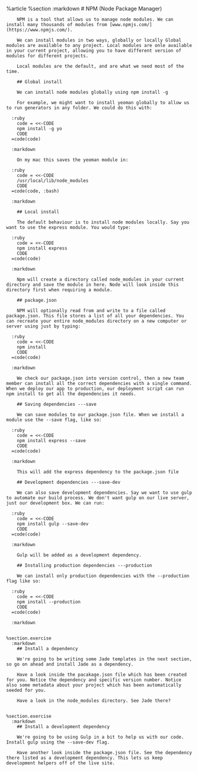 %article
    %section
      :markdown
        # NPM (Node Package Manager)
  
        NPM is a tool that allows us to manage node modules. We can install many thousands of modules from [www.npmjs.com/](https://www.npmjs.com/).
  
        We can install modules in two ways, globally or locally Global modules are available to any project. Local modules are onle available in your current project, allowing you to have different version of modules for different projects.
  
        Local modules are the default, and are what we need most of the time.
  
        ## Global install
  
        We can install node modules globally using npm install -g
  
        For example, we might want to install yeoman globally to allow us to run generators in any folder. We could do this with:
  
      :ruby
        code = <<-CODE
        npm install -g yo
        CODE
      =code(code)
  
      :markdown
  
        On my mac this saves the yeoman module in:
  
      :ruby
        code = <<-CODE
        /usr/local/lib/node_modules
        CODE
      =code(code, :bash)
  
      :markdown
  
        ## Local install
  
        The default behaviour is to install node modules locally. Say you want to use the express module. You would type:
  
      :ruby
        code = <<-CODE
        npm install express
        CODE
      =code(code)
  
      :markdown
  
        Npm will create a directory called node_modules in your current directory and save the module in here. Node will look inside this directory first when requiring a module.
  
        ## package.json
  
        NPM will optionally read from and write to a file called package.json. This file stores a list of all your dependencies. You can recreate your entire node_modules directory on a new computer or server using just by typing:
  
      :ruby
        code = <<-CODE
        npm install
        CODE
      =code(code)
  
      :markdown
  
        We check our package.json into version control, then a new team member can install all the correct dependencies with a single command. When we deploy our app to production, our deployment script can run npm install to get all the dependencies it needs.
  
        ## Saving dependencies ---save
  
        We can save modules to our package.json file. When we install a module use the --save flag, like so:
  
      :ruby
        code = <<-CODE
        npm install express --save
        CODE
      =code(code)
  
      :markdown
  
        This will add the express dependency to the package.json file
  
        ## Development dependencies ---save-dev
  
        We can also save development dependencies. Say we want to use gulp to automate our build process. We don't want gulp on our live server, just our development box. We can run:
  
      :ruby
        code = <<-CODE
        npm install gulp --save-dev
        CODE
      =code(code)
  
      :markdown
  
        Gulp will be added as a development dependency.
  
        ## Installing production dependencies ---production
  
        We can install only production dependencies with the --production flag like so:
  
      :ruby
        code = <<-CODE
        npm install --production
        CODE
      =code(code)
  
      :markdown
  
  
    %section.exercise
      :markdown
        ## Install a dependency
  
        We're going to be writing some Jade templates in the next section, so go on ahead and install Jade as a dependency.
  
        Have a look inside the pacakage.json file which has been created for you. Notice the dependency and specific version number. Notice also some metadata about your project which has been automatically seeded for you.
  
        Have a look in the node_modules directory. See Jade there?
  
  
    %section.exercise
      :markdown
        ## Install a development dependency
  
        We're going to be using Gulp in a bit to help us with our code. Install gulp using the --save-dev flag.
  
        Have another look inside the package.json file. See the dependency there listed as a development dependency. This lets us keep development helpers off of the live site.
  